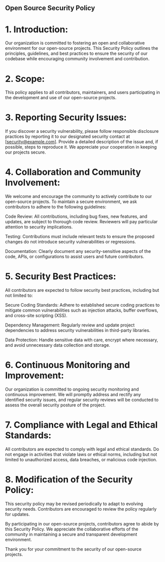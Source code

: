 
## Open Source Security Policy

# 1. Introduction:

Our organization is committed to fostering an open and collaborative environment for our open-source projects. This Security Policy outlines the principles, guidelines, and best practices to ensure the security of our codebase while encouraging community involvement and contribution.

# 2. Scope:

This policy applies to all contributors, maintainers, and users participating in the development and use of our open-source projects.

# 3. Reporting Security Issues:

If you discover a security vulnerability, please follow responsible disclosure practices by reporting it to our designated security contact at [security@example.com]. Provide a detailed description of the issue and, if possible, steps to reproduce it. We appreciate your cooperation in keeping our projects secure.

# 4. Collaboration and Community Involvement:

We welcome and encourage the community to actively contribute to our open-source projects. To maintain a secure environment, we ask contributors to adhere to the following guidelines:

Code Review:
All contributions, including bug fixes, new features, and updates, are subject to thorough code review. Reviewers will pay particular attention to security implications.

Testing:
Contributions must include relevant tests to ensure the proposed changes do not introduce security vulnerabilities or regressions.

Documentation:
Clearly document any security-sensitive aspects of the code, APIs, or configurations to assist users and future contributors.

# 5. Security Best Practices:

All contributors are expected to follow security best practices, including but not limited to:

Secure Coding Standards:
Adhere to established secure coding practices to mitigate common vulnerabilities such as injection attacks, buffer overflows, and cross-site scripting (XSS).

Dependency Management:
Regularly review and update project dependencies to address security vulnerabilities in third-party libraries.

Data Protection:
Handle sensitive data with care, encrypt where necessary, and avoid unnecessary data collection and storage.

# 6. Continuous Monitoring and Improvement:

Our organization is committed to ongoing security monitoring and continuous improvement. We will promptly address and rectify any identified security issues, and regular security reviews will be conducted to assess the overall security posture of the project.

# 7. Compliance with Legal and Ethical Standards:

All contributors are expected to comply with legal and ethical standards. Do not engage in activities that violate laws or ethical norms, including but not limited to unauthorized access, data breaches, or malicious code injection.

# 8. Modification of the Security Policy:

This security policy may be revised periodically to adapt to evolving security needs. Contributors are encouraged to review the policy regularly for updates.

By participating in our open-source projects, contributors agree to abide by this Security Policy. We appreciate the collaborative efforts of the community in maintaining a secure and transparent development environment.

Thank you for your commitment to the security of our open-source projects.
